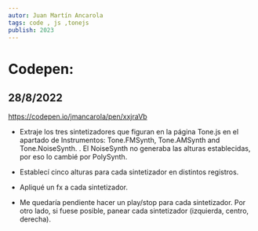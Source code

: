 ```yaml
---
autor: Juan Martín Ancarola
tags: code , js ,tonejs
publish: 2023
---
```


# **Codepen**:

## 28/8/2022


https://codepen.io/jmancarola/pen/xxjraVb





- Extraje los tres sintetizadores que figuran en la página Tone.js en el apartado de Instrumentos: Tone.FMSynth, Tone.AMSynth and Tone.NoiseSynth. . El NoiseSynth no generaba las alturas establecidas, por eso lo cambié por PolySynth. 

- Establecí cinco alturas para cada sintetizador en distintos registros.

- Apliqué un fx a cada sintetizador. 
- Me quedaría pendiente hacer un play/stop para cada sintetizador. Por otro lado, si fuese posible, panear cada sintetizador (izquierda, centro, derecha).